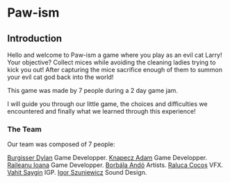 # Paw-ism
 
## Introduction
Hello and welcome to Paw-ism a game where you play as an evil cat Larry! Your objective? Collect mices while avoiding the cleaning ladies trying to kick you out! After capturing the mice sacrifice enough of them to summon your evil cat god back into the world!

This game was made by 7 people during a 2 day game jam.

I will guide you through our little game, the choices and difficulties we encountered and finally what we learned through this experience!

### The Team

Our team was composed of 7 people:

[Burgisser Dylan](https://dijiofficial.github.io/MyPortfolio/index.html) Game Developper.
[Knapecz Adam](https://github.com/knapeczadam) Game Developper.
[Raileanu Ioana](https://juddy2403.github.io) Game Developper.
[Borbála Andó](https://www.artstation.com/abori03) Artists.
[Raluca Cocoș](https://www.artstation.com/ralucacocos) VFX.
[Vahit Saygin](https://www.linkedin.com/in/vahit-saygin-a84a80295) IGP.
[Igor Szuniewicz](https://igorszuniewicz.com) Sound Design.
